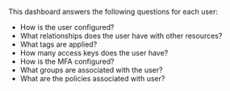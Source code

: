 This dashboard answers the following questions for each user:

- How is the user configured?
- What relationships does the user have with other resources?
- What tags are applied?
- How many access keys does the user have?
- How is the MFA configured?
- What groups are associated with the user?
- What are the policies associated with user?